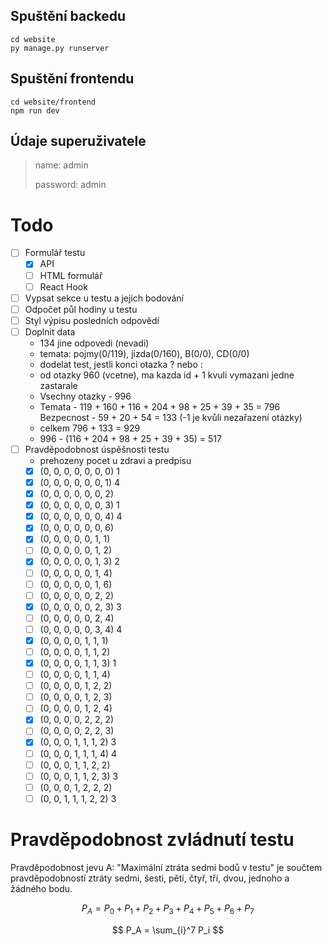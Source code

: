 ## Spuštění backedu

    cd website
    py manage.py runserver

## Spuštění frontendu

    cd website/frontend
    npm run dev

## Údaje superuživatele

>name: admin
>
>password: admin

# Todo

- [ ] Formulář testu
  - [x] API
  - [ ] HTML formulář
  - [ ] React Hook
- [ ] Vypsat sekce u testu a jejich bodování
- [ ] Odpočet půl hodiny u testu
- [ ] Styl výpisu posledních odpovědí
- [ ] Doplnit data
  - 134 jine odpovedi (nevadi)
  - temata: pojmy(0/119), jizda(0/160), B(0/0), CD(0/0)
  - dodelat test, jestli konci otazka ? nebo :
  - od otazky 960 (vcetne), ma kazda id + 1 kvuli vymazani jedne zastarale
  - Vsechny otazky - 996
  - Temata - 119 + 160 + 116 + 204 + 98 + 25 + 39 + 35 = 796
    Bezpecnost - 59 + 20 + 54 = 133 (-1 je kvůli nezařazení otázky)
  - celkem 796 + 133 = 929
  - 996 - (116 + 204 + 98 + 25 + 39 + 35) = 517
- [ ] Pravděpodobnost úspěšnosti testu
  - prehozeny pocet u zdravi a predpisu
  - [x] (0, 0, 0, 0, 0, 0, 0) 1
  - [x] (0, 0, 0, 0, 0, 0, 1) 4
  - [x] (0, 0, 0, 0, 0, 0, 2)
  - [x] (0, 0, 0, 0, 0, 0, 3) 1
  - [x] (0, 0, 0, 0, 0, 0, 4) 4
  - [x] (0, 0, 0, 0, 0, 0, 6)
  - [x] (0, 0, 0, 0, 0, 1, 1)
  - [ ] (0, 0, 0, 0, 0, 1, 2)
  - [x] (0, 0, 0, 0, 0, 1, 3) 2
  - [ ] (0, 0, 0, 0, 0, 1, 4)
  - [ ] (0, 0, 0, 0, 0, 1, 6)
  - [ ] (0, 0, 0, 0, 0, 2, 2)
  - [x] (0, 0, 0, 0, 0, 2, 3) 3
  - [ ] (0, 0, 0, 0, 0, 2, 4)
  - [ ] (0, 0, 0, 0, 0, 3, 4) 4
  - [x] (0, 0, 0, 0, 1, 1, 1)
  - [ ] (0, 0, 0, 0, 1, 1, 2)
  - [x] (0, 0, 0, 0, 1, 1, 3) 1
  - [ ] (0, 0, 0, 0, 1, 1, 4)
  - [ ] (0, 0, 0, 0, 1, 2, 2)
  - [ ] (0, 0, 0, 0, 1, 2, 3)
  - [ ] (0, 0, 0, 0, 1, 2, 4)
  - [x] (0, 0, 0, 0, 2, 2, 2)
  - [ ] (0, 0, 0, 0, 2, 2, 3) 
  - [x] (0, 0, 0, 1, 1, 1, 2) 3
  - [ ] (0, 0, 0, 1, 1, 1, 4) 4
  - [ ] (0, 0, 0, 1, 1, 2, 2)
  - [ ] (0, 0, 0, 1, 1, 2, 3) 3
  - [ ] (0, 0, 0, 1, 2, 2, 2)
  - [ ] (0, 0, 1, 1, 1, 2, 2) 3

# Pravděpodobnost zvládnutí testu

Pravděpodobnost jevu A: "Maximální ztráta sedmi bodů v testu" je součtem pravděpodobností ztráty sedmi, šesti, pěti, čtyř, tří, dvou, jednoho a žádného bodu.

$$ P_A = P_0 + P_1 + P_2 + P_3 + P_4 + P_5 + P_6 + P_7 $$

$$ P_A = \sum_{i}^7 P_i $$
